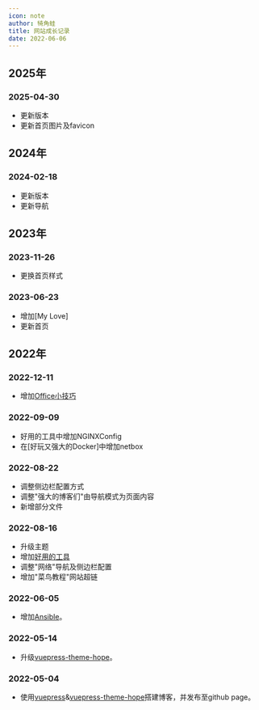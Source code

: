 ```yaml
---
icon: note
author: 犄角蛙
title: 网站成长记录
date: 2022-06-06
---
```


## 2025年

### 2025-04-30

- 更新版本
- 更新首页图片及favicon

## 2024年

### 2024-02-18

- 更新版本
- 更新导航

## 2023年

### 2023-11-26

- 更换首页样式

### 2023-06-23

- 增加[My Love]
- 更新首页

## 2022年

### 2022-12-11

- 增加[Office小技巧](./tools/Office/)

### 2022-09-09

- 好用的工具中增加NGINXConfig
- 在[好玩又强大的Docker]中增加netbox

### 2022-08-22

- 调整侧边栏配置方式
- 调整"强大的博客们"由导航模式为页面内容
- 新增部分文件

### 2022-08-16

- 升级主题
- 增加[好用的工具](./tools/awesomeTools.html)
- 调整"网络"导航及侧边栏配置
- 增加"菜鸟教程"网站超链

### 2022-06-05

- 增加[Ansible](./tools/Ansible)。

### 2022-05-14

- 升级[vuepress-theme-hope](https://theme-hope.vuejs.press/zh/)。

### 2022-05-04

- 使用[vuepress](https://v2.vuepress.vuejs.org/)&[vuepress-theme-hope](https://theme-hope.vuejs.press/zh/)搭建博客，并发布至github page。
